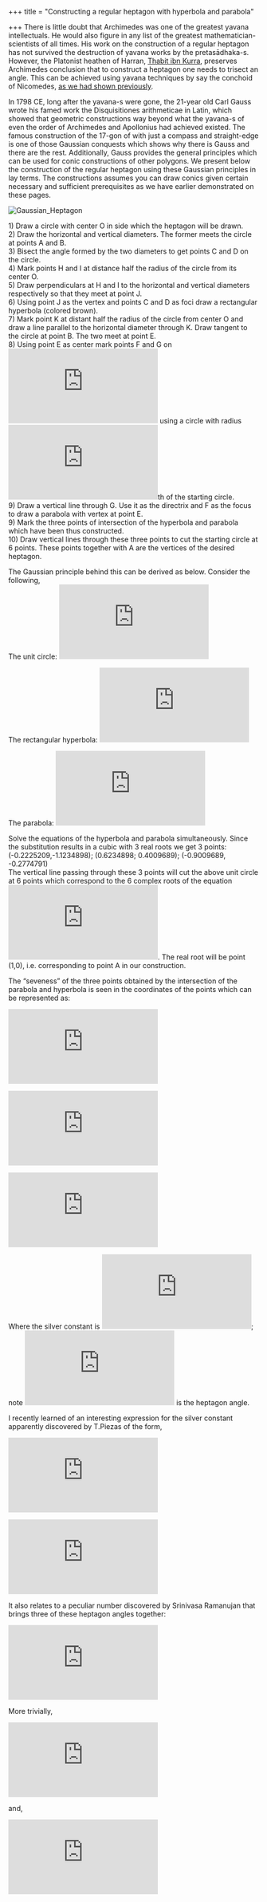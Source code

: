 +++
title = "Constructing a regular heptagon with hyperbola and parabola"

+++
There is little doubt that Archimedes was one of the greatest yavana
intellectuals. He would also figure in any list of the greatest
mathematician-scientists of all times. His work on the construction of a
regular heptagon has not survived the destruction of yavana works by the
pretasādhaka-s. However, the Platonist heathen of Harran, [Thabit ibn
Kurra](https://manasataramgini.wordpress.com/2006/08/28/the-makings-of-islamic-science/),
preserves Archimedes conclusion that to construct a heptagon one needs
to trisect an angle. This can be achieved using yavana techniques by say
the conchoid of Nicomedes, [as we had shown
previously](https://manasataramgini.wordpress.com/2016/03/23/iamblichus-quadratures-trisections-and-the-lacuna-of-the-cycloid/).

In 1798 CE, long after the yavana-s were gone, the 21-year old Carl
Gauss wrote his famed work the Disquisitiones arithmeticae in Latin,
which showed that geometric constructions way beyond what the yavana-s
of even the order of Archimedes and Apollonius had achieved existed. The
famous construction of the 17-gon of with just a compass and
straight-edge is one of those Gaussian conquests which shows why there
is Gauss and there are the rest. Additionally, Gauss provides the
general principles which can be used for conic constructions of other
polygons. We present below the construction of the regular heptagon
using these Gaussian principles in lay terms. The constructions assumes
you can draw conics given certain necessary and sufficient prerequisites
as we have earlier demonstrated on these pages.

![Gaussian\_Heptagon](https://manasataramgini.files.wordpress.com/2017/06/gaussian_heptagon.png?w=640)

1\) Draw a circle with center O in side which the heptagon will be
drawn.  
2\) Draw the horizontal and vertical diameters. The former meets the
circle at points A and B.  
3\) Bisect the angle formed by the two diameters to get points C and D
on the circle.  
4\) Mark points H and I at distance half the radius of the circle from
its center O.  
5\) Draw perpendiculars at H and I to the horizontal and vertical
diameters respectively so that they meet at point J.  
6\) Using point J as the vertex and points C and D as foci draw a
rectangular hyperbola (colored brown).  
7\) Mark point K at distant half the radius of the circle from center O
and draw a line parallel to the horizontal diameter through K. Draw
tangent to the circle at point B. The two meet at point E.  
8\) Using point E as center mark points F and G on
![\\overleftrightarrow{EK}](https://s0.wp.com/latex.php?latex=%5Coverleftrightarrow%7BEK%7D&bg=ffffff&fg=333333&s=0
"\\overleftrightarrow{EK}") using a circle with radius
![\\frac{1}{8}](https://s0.wp.com/latex.php?latex=%5Cfrac%7B1%7D%7B8%7D&bg=ffffff&fg=333333&s=0
"\\frac{1}{8}")th of the starting circle.  
9\) Draw a vertical line through G. Use it as the directrix and F as the
focus to draw a parabola with vertex at point E.  
9\) Mark the three points of intersection of the hyperbola and parabola
which have been thus constructed.  
10\) Draw vertical lines through these three points to cut the starting
circle at 6 points. These points together with A are the vertices of the
desired heptagon.

The Gaussian principle behind this can be derived as below. Consider the
following,  
The unit circle:
![x^2+y^2=1](https://s0.wp.com/latex.php?latex=x%5E2%2By%5E2%3D1&bg=ffffff&fg=333333&s=0
"x^2+y^2=1")

The rectangular hyperbola:
![xy=\\frac{1}{4}](https://s0.wp.com/latex.php?latex=xy%3D%5Cfrac%7B1%7D%7B4%7D&bg=ffffff&fg=333333&s=0
"xy=\\frac{1}{4}")

The parabola:
![x=2y^2+2y-\\frac{1}{2}](https://s0.wp.com/latex.php?latex=x%3D2y%5E2%2B2y-%5Cfrac%7B1%7D%7B2%7D&bg=ffffff&fg=333333&s=0
"x=2y^2+2y-\\frac{1}{2}")

Solve the equations of the hyperbola and parabola simultaneously. Since
the substitution results in a cubic with 3 real roots we get 3 points:  
(-0.2225209,-1.1234898); (0.6234898; 0.4009689); (-0.9009689,
-0.2774791)  
The vertical line passing through these 3 points will cut the above unit
circle at 6 points which correspond to the 6 complex roots of the
equation
![z^7=1](https://s0.wp.com/latex.php?latex=z%5E7%3D1&bg=ffffff&fg=333333&s=0
"z^7=1"). The real root will be point (1,0), i.e. corresponding to point
A in our construction.

The “seveness” of the three points obtained by the intersection of the
parabola and hyperbola is seen in the coordinates of the points which
can be represented as:

![(\\frac{1}{2(1-S)},
\\frac{1-S}{2})](https://s0.wp.com/latex.php?latex=%28%5Cfrac%7B1%7D%7B2%281-S%29%7D%2C+%5Cfrac%7B1-S%7D%7B2%7D%29&bg=ffffff&fg=333333&s=0
"(\\frac{1}{2(1-S)}, \\frac{1-S}{2})")

![(\\frac{S-2}{2},
\\frac{1}{2(S-2)})](https://s0.wp.com/latex.php?latex=%28%5Cfrac%7BS-2%7D%7B2%7D%2C+%5Cfrac%7B1%7D%7B2%28S-2%29%7D%29&bg=ffffff&fg=333333&s=0
"(\\frac{S-2}{2}, \\frac{1}{2(S-2)})")

![(-\\frac{\\sqrt{S}}{2},-\\frac{1}{2\\sqrt{S}})](https://s0.wp.com/latex.php?latex=%28-%5Cfrac%7B%5Csqrt%7BS%7D%7D%7B2%7D%2C-%5Cfrac%7B1%7D%7B2%5Csqrt%7BS%7D%7D%29&bg=ffffff&fg=333333&s=0
"(-\\frac{\\sqrt{S}}{2},-\\frac{1}{2\\sqrt{S}})")

Where the silver constant is
![S=2+2\\cos\\left(\\frac{2\\pi}{7}\\right)](https://s0.wp.com/latex.php?latex=S%3D2%2B2%5Ccos%5Cleft%28%5Cfrac%7B2%5Cpi%7D%7B7%7D%5Cright%29&bg=ffffff&fg=333333&s=0
"S=2+2\\cos\\left(\\frac{2\\pi}{7}\\right)"); note
![\\frac{2\\pi}{7}](https://s0.wp.com/latex.php?latex=%5Cfrac%7B2%5Cpi%7D%7B7%7D&bg=ffffff&fg=333333&s=0
"\\frac{2\\pi}{7}") is the heptagon angle.

I recently learned of an interesting expression for the silver constant
apparently discovered by T.Piezas of the form,

![k=\\sqrt\[3\]{7+7\\sqrt\[3\]{7+7\\sqrt\[3\]{7+...}}}](https://s0.wp.com/latex.php?latex=k%3D%5Csqrt%5B3%5D%7B7%2B7%5Csqrt%5B3%5D%7B7%2B7%5Csqrt%5B3%5D%7B7%2B...%7D%7D%7D&bg=ffffff&fg=333333&s=0
"k=\\sqrt[3]{7+7\\sqrt[3]{7+7\\sqrt[3]{7+...}}}")

![S=2+\\frac{k+2}{k+1}](https://s0.wp.com/latex.php?latex=S%3D2%2B%5Cfrac%7Bk%2B2%7D%7Bk%2B1%7D&bg=ffffff&fg=333333&s=0
"S=2+\\frac{k+2}{k+1}")

It also relates to a peculiar number discovered by Srinivasa Ramanujan
that brings three of these heptagon angles together:

![\\sqrt\[3\]{\\cos\\left(\\frac{2\\pi}{7}\\right)}+\\sqrt\[3\]{\\cos\\left(\\frac{4\\pi}{7}\\right)}+\\sqrt\[3\]{\\cos\\left(\\frac{6\\pi}{7}\\right)}=\\sqrt\[3\]{\\frac{5-3\\sqrt\[3\]{7}}{2}}](https://s0.wp.com/latex.php?latex=%5Csqrt%5B3%5D%7B%5Ccos%5Cleft%28%5Cfrac%7B2%5Cpi%7D%7B7%7D%5Cright%29%7D%2B%5Csqrt%5B3%5D%7B%5Ccos%5Cleft%28%5Cfrac%7B4%5Cpi%7D%7B7%7D%5Cright%29%7D%2B%5Csqrt%5B3%5D%7B%5Ccos%5Cleft%28%5Cfrac%7B6%5Cpi%7D%7B7%7D%5Cright%29%7D%3D%5Csqrt%5B3%5D%7B%5Cfrac%7B5-3%5Csqrt%5B3%5D%7B7%7D%7D%7B2%7D%7D&bg=ffffff&fg=333333&s=0
"\\sqrt[3]{\\cos\\left(\\frac{2\\pi}{7}\\right)}+\\sqrt[3]{\\cos\\left(\\frac{4\\pi}{7}\\right)}+\\sqrt[3]{\\cos\\left(\\frac{6\\pi}{7}\\right)}=\\sqrt[3]{\\frac{5-3\\sqrt[3]{7}}{2}}")

More trivially,

![\\cos\\left(\\frac{2\\pi}{7}\\right)+\\cos\\left(\\frac{4\\pi}{7}\\right)+\\cos\\left(\\frac{6\\pi}{7}\\right)=-\\frac{1}{2}](https://s0.wp.com/latex.php?latex=%5Ccos%5Cleft%28%5Cfrac%7B2%5Cpi%7D%7B7%7D%5Cright%29%2B%5Ccos%5Cleft%28%5Cfrac%7B4%5Cpi%7D%7B7%7D%5Cright%29%2B%5Ccos%5Cleft%28%5Cfrac%7B6%5Cpi%7D%7B7%7D%5Cright%29%3D-%5Cfrac%7B1%7D%7B2%7D&bg=ffffff&fg=333333&s=0
"\\cos\\left(\\frac{2\\pi}{7}\\right)+\\cos\\left(\\frac{4\\pi}{7}\\right)+\\cos\\left(\\frac{6\\pi}{7}\\right)=-\\frac{1}{2}")

and,

![\\cos\\left(\\frac{2\\pi}{7}\\right)\\cdot\\cos\\left(\\frac{4\\pi}{7}\\right)\\cdot\\cos\\left(\\frac{6\\pi}{7}\\right)=\\frac{1}{8}](https://s0.wp.com/latex.php?latex=%5Ccos%5Cleft%28%5Cfrac%7B2%5Cpi%7D%7B7%7D%5Cright%29%5Ccdot%5Ccos%5Cleft%28%5Cfrac%7B4%5Cpi%7D%7B7%7D%5Cright%29%5Ccdot%5Ccos%5Cleft%28%5Cfrac%7B6%5Cpi%7D%7B7%7D%5Cright%29%3D%5Cfrac%7B1%7D%7B8%7D&bg=ffffff&fg=333333&s=0
"\\cos\\left(\\frac{2\\pi}{7}\\right)\\cdot\\cos\\left(\\frac{4\\pi}{7}\\right)\\cdot\\cos\\left(\\frac{6\\pi}{7}\\right)=\\frac{1}{8}")
